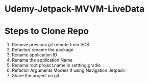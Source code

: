 # Udemy-Jetpack-MVVM-LiveData

# Steps to Clone Repo

1.	Remove previous git remote from VCS
2.	Refactor/ rename the package
3.	Rename application ID
4.	Rename the application Name
5.	Rename root project.name in settting.gradle
6.	Refactor Arguments Models if using Navigation Jetpack
7.	Share the project on git.
